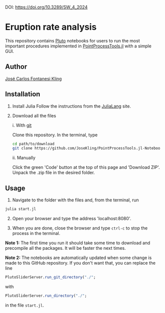 DOI: https://doi.org/10.3289/SW_4_2024

# Eruption rate analysis

This repository contains [Pluto](https://plutojl.org/) notebooks for users to
run the most important procedures implemented in [PointProcessTools.jl](https://git.geomar.de/open-source/pointprocesstools.jl)
with a simple GUI.

## Author

[José Carlos Fontanesi Kling](https://github.com/josekling)

## Installation

1. Install Julia
    Follow the instructions from the [JuliaLang](https://julialang.org/downloads/) site.

2. Download all the files

    i. With [git](https://git-scm.com/) 

    Clone this repository. In the terminal, type
    ```bash
    cd path/to/download
    git clone https://github.com/JoseKling/PointProcessTools.jl-Notebooks.git
    ```

    ii. Manually

    Click the green 'Code' button at the top of this page and 'Download ZIP'.
    Unpack the .zip file in the desired folder.

## Usage

1. Navigate to the folder with the files and, from the terminal, run
```bash
julia start.jl
```

2. Open your browser and type the address 'localhost:8080'.

3. When you are done, close the browser and type `ctrl-c` to stop the process in the terminal.

**Note 1:** The first time you run it should take some time to download and precompile all
the packages. It will be faster the next times.

**Note 2:** The notebooks are automatically updated when some change is made to
this GitHub repository. If you don't want that, you can replace the line
```julia
PlutoSliderServer.run_git_directory("./";
```
with
```julia
PlutoSliderServer.run_directory("./";
```
in the file `start.jl`.
